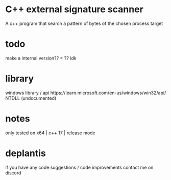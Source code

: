 # C++ external signature scanner
A c++ program that search a pattern of bytes of the chosen process target

# todo 
make a internal version?? = ?? idk

# library

  <td>
    <p>windows library / api https://learn.microsoft.com/en-us/windows/win32/api/<br />   
     NTDLL (undocumented)</p>
  </td>

# notes 
only tested on x64 | c++ 17 | release mode 

# deplantis
if you have any code suggestions / code improvements contact me on discord
